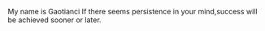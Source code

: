 My name is Gaotianci
If there seems persistence in your mind,success will be achieved sooner or later.
